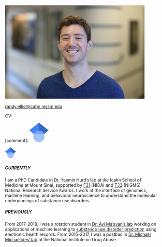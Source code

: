 ![Randy Ellis, 2018](headshot_scaled8percent.jpg)

randy.ellis@icahn.mssm.edu

CV: 

[comment]: [![Google Scholar](64px-Google_Scholar_logo.svg.png "Google Scholar")](https://scholar.google.com/citations?user=LwXbZDcAAAAJ&hl=en)

<a href="https://scholar.google.com/citations?user=LwXbZDcAAAAJ&hl=en"><img src="64px-Google_Scholar_logo.svg.png" width="36"></a>




##### CURRENTLY
I am a PhD Candidate in [Dr. Yasmin Hurd’s lab](http://labs.neuroscience.mssm.edu/project/hurd-lab/) at the Icahn School of Medicine at Mount Sinai, supported by [F31](https://researchtraining.nih.gov/programs/fellowships/f31) (NIDA) and [T32](https://researchtraining.nih.gov/programs/training-grants/t32) (NIGMS) National Research Service Awards. I work at the interface of genomics, machine learning, and behavioral neuroscience to understand the molecular underpinnings of substance use disorders. 

##### PREVIOUSLY 
From 2017-2018, I was a rotation student in [Dr. Avi Ma’ayan’s lab](https://labs.icahn.mssm.edu/maayanlab/) working on applications of machine learning to [substance use disorder prediction](https://biodatamining.biomedcentral.com/articles/10.1186/s13040-019-0193-0) using electronic health records. From 2015-2017, I was a postbac in [Dr. Michael Michaelides’ lab](http://www.michaelideslab.org/) at the National Institute on Drug Abuse. 
